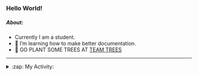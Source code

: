 ### Hello World!

##### About:
- Currently I am a student.
- 🌱 I’m learning how to make better documentation.
- 🌱 GO PLANT SOME TREES AT [TEAM TREES](https://teamtrees.org/)

---
<details>
  <summary>:zap: My Activity:</summary>
  
<!--START_SECTION:waka-->
![Code Time](http://img.shields.io/badge/Code%20Time-1%2C113%20hrs%2047%20mins-blue)

**I'm a Night 🦉** 

```text
🌞 Morning                1401 commits        ██░░░░░░░░░░░░░░░░░░░░░░░   09.23 % 
🌆 Daytime                5312 commits        █████████░░░░░░░░░░░░░░░░   35.01 % 
🌃 Evening                4324 commits        ███████░░░░░░░░░░░░░░░░░░   28.50 % 
🌙 Night                  4134 commits        ███████░░░░░░░░░░░░░░░░░░   27.25 % 
```
📅 **I'm Most Productive on Wednesday** 

```text
Monday                   2275 commits        ████░░░░░░░░░░░░░░░░░░░░░   15.00 % 
Tuesday                  1872 commits        ███░░░░░░░░░░░░░░░░░░░░░░   12.34 % 
Wednesday                3641 commits        ██████░░░░░░░░░░░░░░░░░░░   24.00 % 
Thursday                 1905 commits        ███░░░░░░░░░░░░░░░░░░░░░░   12.56 % 
Friday                   1476 commits        ██░░░░░░░░░░░░░░░░░░░░░░░   09.73 % 
Saturday                 1379 commits        ██░░░░░░░░░░░░░░░░░░░░░░░   09.09 % 
Sunday                   2623 commits        ████░░░░░░░░░░░░░░░░░░░░░   17.29 % 
```


📊 **This Week I Spent My Time On** 

```text
🔥 Editors: 
VS Code                  1 hr 22 mins        █████████████████████████   100.00 % 

🐱‍💻 Projects: 
praise                   58 mins             ██████████████████░░░░░░░   70.76 % 
recurring-call-reminder  24 mins             ███████░░░░░░░░░░░░░░░░░░   29.23 % 
ai                       0 secs              ░░░░░░░░░░░░░░░░░░░░░░░░░   00.02 % 
```


 Last Updated on 03/05/2023 00:12:58 UTC
<!--END_SECTION:waka-->
</details>
